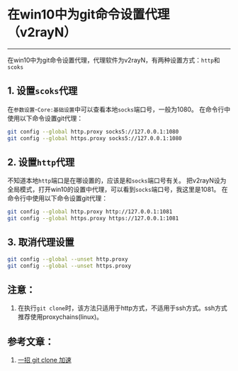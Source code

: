 # 在win10中为git命令设置代理（v2rayN）

------

在win10中为git命令设置代理，代理软件为v2rayN，有两种设置方式：`http`和`scoks`

## 1. 设置`scoks`代理

在`参数设置`-`Core:基础设置`中可以查看本地`socks`端口号，一般为1080。 在命令行中使用以下命令设置git代理：

```bash
git config --global http.proxy socks5://127.0.0.1:1080
git config --global https.proxy socks5://127.0.0.1:1080
```

## 2. 设置`http`代理

不知道本地`http`端口是在哪设置的，应该是和`socks`端口号有关。 把v2rayN设为全局模式，打开win10的设置中代理，可以看到`socks`端口号，我这里是1081。 在命令行中使用以下命令设置git代理：

```bash
git config --global http.proxy http://127.0.0.1:1081
git config --global https.proxy https://127.0.0.1:1081
```

## 3. 取消代理设置

```bash
git config --global --unset http.proxy
git config --global --unset https.proxy
```

## 注意：

1. 在执行`git clone`时，该方法只适用于http方式，不适用于ssh方式。ssh方式推荐使用proxychains(linux)。

## 参考文章：

1. [一招 git clone 加速](https://juejin.im/post/5cfe66406fb9a07edb393c56)